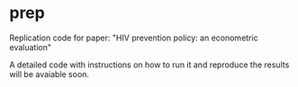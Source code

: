 # prep
Replication code for paper: "HIV prevention policy: an econometric evaluation"

A detailed code with instructions on how to run it and reproduce the results will be avaiable soon.
